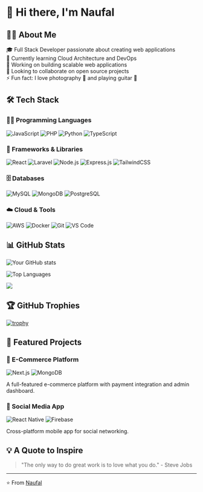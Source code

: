 # 👋 Hi there, I'm Naufal

## 👨‍💻 About Me

🎓 Full Stack Developer passionate about creating web applications  
🌱 Currently learning Cloud Architecture and DevOps  
🔭 Working on building scalable web applications  
👯 Looking to collaborate on open source projects  
⚡ Fun fact: I love photography 📸 and playing guitar 🎸

## 🛠️ Tech Stack

### 👨‍💻 Programming Languages
![JavaScript](https://img.shields.io/badge/JavaScript-F7DF1E?style=for-the-badge&logo=javascript&logoColor=black)
![PHP](https://img.shields.io/badge/PHP-777BB4?style=for-the-badge&logo=php&logoColor=white)
![Python](https://img.shields.io/badge/Python-3776AB?style=for-the-badge&logo=python&logoColor=white)
![TypeScript](https://img.shields.io/badge/TypeScript-007ACC?style=for-the-badge&logo=typescript&logoColor=white)

### 🚀 Frameworks & Libraries
![React](https://img.shields.io/badge/React-20232A?style=for-the-badge&logo=react&logoColor=61DAFB)
![Laravel](https://img.shields.io/badge/Laravel-FF2D20?style=for-the-badge&logo=laravel&logoColor=white)
![Node.js](https://img.shields.io/badge/Node.js-43853D?style=for-the-badge&logo=node.js&logoColor=white)
![Express.js](https://img.shields.io/badge/Express.js-404D59?style=for-the-badge)
![TailwindCSS](https://img.shields.io/badge/Tailwind_CSS-38B2AC?style=for-the-badge&logo=tailwind-css&logoColor=white)

### 🗄️ Databases
![MySQL](https://img.shields.io/badge/MySQL-00000F?style=for-the-badge&logo=mysql&logoColor=white)
![MongoDB](https://img.shields.io/badge/MongoDB-4EA94B?style=for-the-badge&logo=mongodb&logoColor=white)
![PostgreSQL](https://img.shields.io/badge/PostgreSQL-316192?style=for-the-badge&logo=postgresql&logoColor=white)

### ☁️ Cloud & Tools
![AWS](https://img.shields.io/badge/AWS-232F3E?style=for-the-badge&logo=amazon-aws&logoColor=white)
![Docker](https://img.shields.io/badge/Docker-2496ED?style=for-the-badge&logo=docker&logoColor=white)
![Git](https://img.shields.io/badge/Git-F05032?style=for-the-badge&logo=git&logoColor=white)
![VS Code](https://img.shields.io/badge/VS_Code-007ACC?style=for-the-badge&logo=visual-studio-code&logoColor=white)

## 📊 GitHub Stats

![Your GitHub stats](https://github-readme-stats.vercel.app/api?username=Naufal2376&show_icons=true&theme=radical)

![Top Languages](https://github-readme-stats.vercel.app/api/top-langs/?username=Naufal2376&layout=compact&theme=radical)

![](https://komarev.com/ghpvc/?username=Naufal2376)

## 🏆 GitHub Trophies

[![trophy](https://github-profile-trophy.vercel.app/?username=Naufal2376&theme=onedark)](https://github.com/ryo-ma/github-profile-trophy)

## 🎯 Featured Projects

### 🛒 E-Commerce Platform
![Next.js](https://img.shields.io/badge/Next.js-000000?style=flat-square&logo=next.js&logoColor=white)
![MongoDB](https://img.shields.io/badge/MongoDB-4EA94B?style=flat-square&logo=mongodb&logoColor=white)

A full-featured e-commerce platform with payment integration and admin dashboard.

### 📱 Social Media App
![React Native](https://img.shields.io/badge/React_Native-20232A?style=flat-square&logo=react&logoColor=61DAFB)
![Firebase](https://img.shields.io/badge/Firebase-FFCA28?style=flat-square&logo=firebase&logoColor=black)

Cross-platform mobile app for social networking.


## 💡 A Quote to Inspire

> "The only way to do great work is to love what you do." - Steve Jobs

---
⭐️ From [Naufal](https://github.com/Naufal2376)
